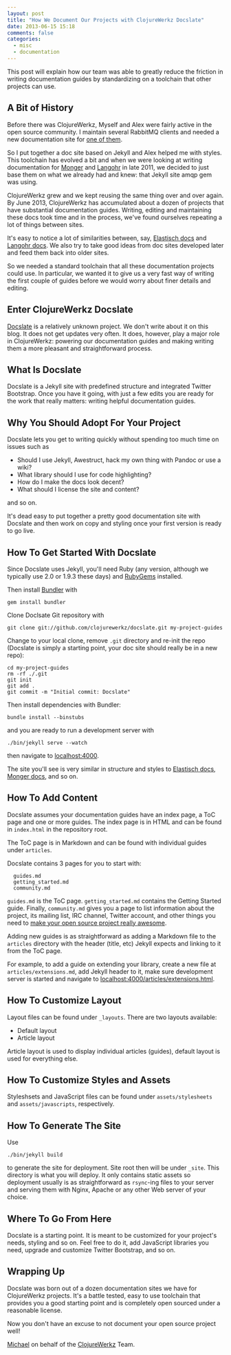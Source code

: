 ```yaml
---
layout: post
title: "How We Document Our Projects with ClojureWerkz Docslate"
date: 2013-06-15 15:18
comments: false
categories:
  - misc
  - documentation
---
```


This post will explain how our team was able to greatly reduce the
friction in writing documentation guides by standardizing on
a toolchain that other projects can use.

## A Bit of History

Before there was ClojureWerkz, Myself and Alex were fairly active in the
open source community. I maintain several RabbitMQ clients and
needed a new documentation site for [one of them](http://rubyamqp.info).

So I put together a doc site based on Jekyll and Alex helped me with styles.
This toolchain has evolved a bit and when we were looking at
writing documentation for [Monger](http://clojuremongodb.info) and [Langohr](http://clojurerabbitmq.info) in late 2011, we decided to just base them on what we already had and knew:
that Jekyll site amqp gem was using.

ClojureWerkz grew and we kept reusing the same thing over and over again.
By June 2013, ClojureWerkz has accumulated about a dozen of projects that have
substantial documentation guides. Writing, editing and maintaining these docs
took time and in the process, we've found ourselves repeating a lot of things
between sites.

It's easy to notice a lot of similarities between, say, [Elastisch docs](http://clojureelasticsearch.info) and [Langohr docs](http://clojurerabbitmq.info). We also try to take
good ideas from doc sites developed later and feed them back into older
sites.

So we needed a standard toolchain that all these documentation
projects could use. In particular, we wanted it to give us a very fast
way of writing the first couple of guides before we would worry about
finer details and editing.


## Enter ClojureWerkz Docslate

[Docslate](http://github.com/clojurewerkz/docslate) is a relatively unknown project. We don't write about it
on this blog. It does not get updates very often. It does, however,
play a major role in ClojureWerkz: powering
our documentation guides and making writing them a more pleasant
and straightforward process.


## What Is Docslate

Docslate is a Jekyll site with predefined structure and integrated Twitter Bootstrap.
Once you have it going, with just a few edits you are ready for the work that
really matters: writing helpful documentation guides.


## Why You Should Adopt For Your Project

Docslate lets you get to writing quickly without spending too much time on issues such as

 * Should I use Jekyll, Awestruct, hack my own thing with Pandoc or use a wiki?
 * What library should I use for code highlighting?
 * How do I make the docs look decent?
 * What should I license the site and content?

and so on.

It's dead easy to put together a pretty good documentation site with Docslate
and then work on copy and styling once your first version is ready to go live.


## How To Get Started With Docslate

Since Docslate uses Jekyll, you'll need Ruby (any version, although we typically
use 2.0 or 1.9.3 these days) and [RubyGems](http://rubygems.org) installed.

Then install [Bundler](http://gembundler.com/) with

    gem install bundler

Clone Doclsate Git repository with

    git clone git://github.com/clojurewerkz/docslate.git my-project-guides

Change to your local clone, remove `.git` directory and re-init the repo
(Docslate is simply a starting point, your doc site should really be in a new
repo):

    cd my-project-guides
    rm -rf ./.git
    git init
    git add .
    git commit -m "Initial commit: Docslate"

Then install dependencies with Bundler:

    bundle install --binstubs

and you are ready to run a development server with

    ./bin/jekyll serve --watch

then navigate to [localhost:4000](http://localhost:4000).

The site you'll see is very similar in structure and styles to [Elastisch docs](http://clojureelasticsearch.info), [Monger docs](http://clojuremongodb.info),
and so on.


## How To Add Content

Docslate assumes your documentation guides have an index page, a ToC page and one or more guides.
The index page is in HTML and can be found in `index.html` in the repository root.

The ToC page is in Markdown and can be found with individual guides under `articles`.

Docslate contains 3 pages for you to start with:

      guides.md
      getting_started.md
      community.md

`guides.md` is the ToC page. `getting_started.md` contains the Getting Started guide.
Finally, `community.md` gives you a page to list information about the project,
its mailing list, IRC channel, Twitter account, and other things you need to
[make your open source project really awesome](/blog/2013/04/20/how-to-make-your-open-source-project-really-awesome/).

Adding new guides is as straightforward as adding a Markdown file to the `articles` directory
with the header (title, etc) Jekyll expects and linking to it from the ToC page.

For example, to add a guide on extending your library, create a new file at `articles/extensions.md`,
add Jekyll header to it, make sure development server is started and navigate to
[localhost:4000/articles/extensions.html](http://localhost:4000/articles/extensions.html).


## How To Customize Layout

Layout files can be found under `_layouts`. There are two layouts available:

 * Default layout
 * Article layout

Article layout is used to display individual articles (guides), default layout is used for
everything else.


## How To Customize Styles and Assets

Styleshsets and JavaScript files can be found under `assets/stylesheets` and
`assets/javascripts`, respectively.


## How To Generate The Site

Use

    ./bin/jekyll build

to generate the site for deployment. Site root then will be under `_site`. This directory
is what you will deploy. It only contains static assets so deployment usually is
as straightforward as `rsync`-ing files to your server and serving them with Nginx, Apache
or any other Web server of your choice.


## Where To Go From Here

Docslate is a starting point. It is meant to be customized for your project's needs,
styling and so on. Feel free to do it, add JavaScript libraries you need, upgrade
and customize Twitter Bootstrap, and so on.


## Wrapping Up

Docslate was born out of a dozen documentation sites we have for ClojureWerkz projects.
It's a battle tested, easy to use toolchain that provides you a good starting point
and is completely open sourced under a reasonable license.

Now you don't have an excuse to not document your open source project
well!


[Michael](http://twitter.com/michaelklishin) on behalf of the [ClojureWerkz](http://clojurewerkz.org) Team.
